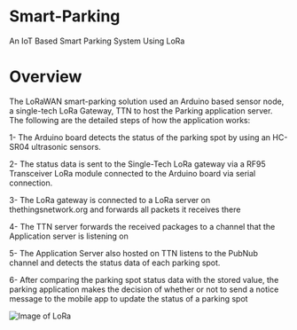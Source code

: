 # Smart-Parking
An IoT Based Smart Parking System Using LoRa

# Overview

The LoRaWAN smart-parking solution used an Arduino based sensor node, a single-tech LoRa Gateway, TTN to host the Parking application server. The following are the detailed steps of how the application works:

1- The Arduino board detects the status of the parking spot by using an HC-SR04 ultrasonic sensors.

2- The status data is sent to the Single-Tech LoRa gateway via a RF95 Transceiver LoRa module connected to the Arduino board via serial connection.

3- The LoRa gateway is connected to a LoRa server on thethingsnetwork.org and forwards all packets it receives there

4- The TTN server forwards the received packages to a channel that the Application server is listening on

5- The Application Server also hosted on TTN listens to the PubNub channel and detects the status data of each parking spot.

6- After comparing the parking spot status data with the stored value, the parking application makes the decision of whether or not to send a notice message to the mobile app to update the status of a parking spot


![Image of LoRa](https://github.com/MAmirS/Smart-Parking/blob/master/image/RFM95-2.jpg)


